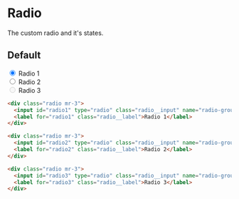 # Radio
The custom radio and it's states.

## Default
<div class="p-3 border rounded-2 my-3">
  <div class="radio mr-3">
    <input id="radio1" type="radio" class="radio__input" name="radio-group" checked>
    <label for="radio1" class="radio__label">Radio 1</label>
  </div>

  <div class="radio mr-3">
    <input id="radio2" type="radio" class="radio__input" name="radio-group">
    <label for="radio2" class="radio__label">Radio 2</label>
  </div>

  <div class="radio mr-3">
    <input id="radio3" type="radio" class="radio__input" name="radio-group" disabled>
    <label for="radio3" class="radio__label">Radio 3</label>
  </div>
</div>

```html
<div class="radio mr-3">
  <input id="radio1" type="radio" class="radio__input" name="radio-group" checked>
  <label for="radio1" class="radio__label">Radio 1</label>
</div>

<div class="radio mr-3">
  <input id="radio2" type="radio" class="radio__input" name="radio-group">
  <label for="radio2" class="radio__label">Radio 2</label>
</div>

<div class="radio mr-3">
  <input id="radio3" type="radio" class="radio__input" name="radio-group" disabled>
  <label for="radio3" class="radio__label">Radio 3</label>
</div>
```
